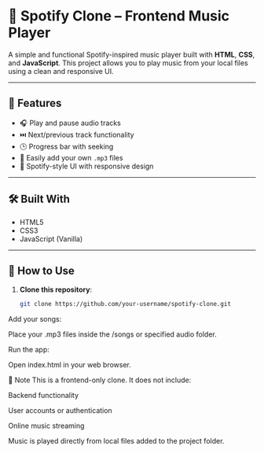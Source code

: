 # 🎵 Spotify Clone – Frontend Music Player

A simple and functional Spotify-inspired music player built with **HTML**, **CSS**, and **JavaScript**. This project allows you to play music from your local files using a clean and responsive UI.

---

## 🚀 Features

- 🎧 Play and pause audio tracks
- ⏭️ Next/previous track functionality
- 🕒 Progress bar with seeking
- 📁 Easily add your own `.mp3` files
- 🎨 Spotify-style UI with responsive design

---

## 🛠️ Built With

- HTML5
- CSS3
- JavaScript (Vanilla)

---

## 📂 How to Use

1. **Clone this repository**:
   ```bash
   git clone https://github.com/your-username/spotify-clone.git
Add your songs:

Place your .mp3 files inside the /songs or specified audio folder.

Run the app:

Open index.html in your web browser.

📌 Note
This is a frontend-only clone. It does not include:

Backend functionality

User accounts or authentication

Online music streaming

Music is played directly from local files added to the project folder.

